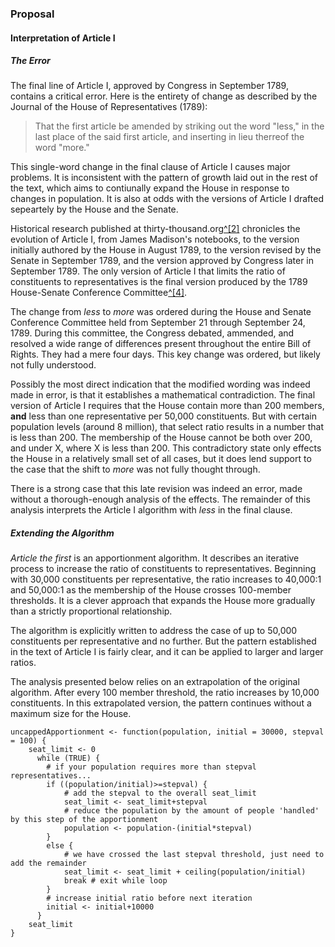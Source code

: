 ### Proposal  
#### Interpretation of Article I  
##### The Error  
The final line of Article I, approved by Congress in September 1789, contains a critical error. Here is the entirety of change as described by the Journal of the House of Representatives (1789):

> That the first article be amended by striking out the word "less," in the last place of the said first article, and inserting in lieu therreof the word "more."  

This single-word change in the final clause of Article I causes major problems. It is inconsistent with the pattern of growth laid out in the rest of the text, which aims to contiunally expand the House in response to changes in population. It is also at odds with the versions of Article I drafted sepeartely by the House and the Senate.  

Historical research published at thirty-thousand.org[^[2]](#references) chronicles the evolution of Article I, from James Madison's notebooks, to the version initially authored by the House in August 1789, to the version revised by the Senate in September 1789, and the version approved by Congress later in September 1789. The only version of Article I that limits the ratio of constituents to representatives is the final version produced by the 1789 House-Senate Conference Committee[^[4]](#references).  

The change from *less* to *more* was ordered during the House and Senate Conference Committee held from September 21 through September 24, 1789. During this committee, the Congress debated, ammended, and resolved a wide range of differences present throughout the entire Bill of Rights. They had a mere four days. This key change was ordered, but likely not fully understood.  

Possibly the most direct indication that the modified wording was indeed made in error, is that it establishes a mathematical contradiction. The final version of Article I requires that the House contain more than 200 members, **and** less than one representative per 50,000 constituents. But with certain population levels (around 8 million), that select ratio results in a number that is less than 200. The membership of the House cannot be both over 200, and under X, where X is less than 200. This contradictory state only effects the House in a relatively small set of all cases, but it does lend support to the case that the shift to *more* was not fully thought through.  

There is a strong case that this late revision was indeed an error, made without a thorough-enough analysis of the effects. The remainder of this analysis interprets the Article I algorithm with *less* in the final clause.  

##### Extending the Algorithm  
*Article the first* is an apportionment algorithm. It describes an iterative process to increase the ratio of constituents to representatives. Beginning with 30,000 constituents per representative, the ratio increases to 40,000:1 and 50,000:1 as the membership of the House crosses 100-member thresholds. It is a clever approach that expands the House more gradually than a strictly proportional relationship.  

The algorithm is explicitly written to address the case of up to 50,000 constituents per representative and no further. But the pattern established in the text of Article I is fairly clear, and it can be applied to larger and larger ratios.  

The analysis presented below relies on an extrapolation of the original algorithm. After every 100 member threshold, the ratio increases by 10,000 constituents. In this extrapolated version, the pattern continues without a maximum size for the House.  


	uncappedApportionment <- function(population, initial = 30000, stepval = 100) {  
		seat_limit <- 0  		
		  while (TRUE) {
			# if your population requires more than stepval representatives...
			if ((population/initial)>=stepval) {
				# add the stepval to the overall seat_limit
				seat_limit <- seat_limit+stepval
				# reduce the population by the amount of people 'handled' by this step of the apportionment
				population <- population-(initial*stepval)
			}
			else {
				# we have crossed the last stepval threshold, just need to add the remainder
				seat_limit <- seat_limit + ceiling(population/initial)
				break # exit while loop
			}
			# increase initial ratio before next iteration
			initial <- initial+10000
		  }
		seat_limit
	}

